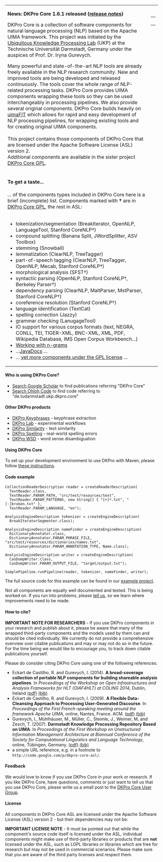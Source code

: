 <table>
<tr>
<td width='100%' valign='top'>
<p>
<b>News: DKPro Core 1.6.1 released (<a href='ReleaseNotes_1_6_1.md'>release notes</a>)</b>

DKPro Core is a collection of software components for natural language processing (NLP) based on the Apache UIMA framework. This project was initiated by the <a href='http://www.ukp.tu-darmstadt.de/'>Ubiquitous Knowledge Processing Lab</a> (UKP) at the Technische Universität Darmstadt, Germany under the auspices of Prof. Dr. Iryna Gurevych.<br>
</p>

Many powerful and state-of-the-art NLP tools are already freely available in the NLP research community. New and improved tools are being developed and released continuously. The tools cover the whole range of NLP-related processing tasks. DKPro Core provides UIMA components wrapping these tools so they can be used interchangeably in processing pipelines. We also provide several original components. DKPro Core builds heavily on <a href='http://code.google.com/p/uimafit/'>uimaFIT</a> which allows for rapid and easy development of NLP processing pipelines, for wrapping existing tools and for creating original UIMA components.<br>
<br>
This project contains those components of DKPro Core that are licensed under the Apache Software License (ASL) version 2.<br>
Additional components are available in the sister project <a href='http://code.google.com/p/dkpro-core-gpl'>DKPro Core GPL</a>.<br>
<br>
<h4>To get a taste...</h4>

... of the components types included in DKPro Core here is a brief (incomplete) list. Components marked with <b>†</b> are in <a href='http://dkpro-core-gpl.googlecode.com'>DKPro Core GPL</a>, the rest in ASL:<br>
<br>
<ul><li>tokenization/segmentation (BreakIterator, OpenNLP, LanguageTool, Stanford CoreNLP†)<br>
</li><li>compound splitting (Banana Split, JWordSplitter, ASV Toolbox)<br>
</li><li>stemming (Snowball)<br>
</li><li>lemmatization (ClearNLP, TreeTagger)<br>
</li><li>part-of-speech tagging (ClearNLP, TreeTagger, OpenNLP, Mecab, Stanford CoreNLP†)<br>
</li><li>morphological analysis (SFST†)<br>
</li><li>syntactic parsing (OpenNLP, Stanford CoreNLP†, Berkeley Parser†)<br>
</li><li>dependency parsing (ClearNLP, MaltParser, MstParser, Stanford CoreNLP†)<br>
</li><li>coreference resolution (Stanford CoreNLP†)<br>
</li><li>language identification (TextCat)<br>
</li><li>spelling correction (Jazzy)<br>
</li><li>grammar checking (LanugageTool)<br>
</li><li>IO support for various corpus formats (text, NEGRA, CONLL, TEI, TIGER-XML, BNC-XML, XML, PDF, Wikipedia Database, IMS Open Corpus Workbench...)<br>
</li><li><a href='WorkingWithNGrams.md'>Working with n-grams</a>
</li><li>...<a href='http://dkpro-core-asl.googlecode.com/svn/de.tudarmstadt.ukp.dkpro.core-asl/tags/latest-release/apidocs/index.html'>JavaDocs</a> ...<br>
</li><li>... <a href='http://dkpro-core-gpl.googlecode.com/svn/de.tudarmstadt.ukp.dkpro.core-gpl/tags/latest-release/apidocs/index.html'>yet more components under the GPL license</a> ...<br>
</td>
<td valign='top'>
<wiki:gadget url="http://www.ohloh.net/p/487652/widgets/project_factoids_stats.xml" width="400" height="270" border="1"/><br />
<table>
<tr>
<td valign='middle'><wiki:gadget url="http://www.ohloh.net/p/487652/widgets/project_users_logo.xml" height="43" border="0"/><br>
</td>
</tr>
</table>
</td>
</tr>
</table></li></ul>

#### Who is using DKPro Core? ####

  * [Search Google Scholar](http://scholar.google.de/scholar?q=%22DKPro+Core%22) to find publications referring "DKPro Core"
  * [Search Ohloh Code](http://code.ohloh.net/search?s=%22de.tudarmstadt.ukp.dkpro.core%22) to find code referring to "de.tudarmstadt.ukp.dkpro.core"

#### Other DKPro products ####
  * [DKPro Keyphrases](http://code.google.com/p/dkpro-keyphrases/) - keyphrase extraction
  * [DKPro Lab](http://code.google.com/p/dkpro-lab/) - experimental workflows
  * [DKPro Similarity](http://code.google.com/p/dkpro-similarity-asl/) - text similarity
  * [DKPro Spelling](http://code.google.com/p/dkpro-spelling-asl/) - real-world spelling errors
  * [DKPro WSD](http://code.google.com/p/dkpro-wsd/) - word sense disambiguation

#### Using DKPro Core ####

To set up your development environment to use DKPro with Maven, please follow [these instructions](UserSetup.md).

#### Code example ####

```
CollectionReaderDescription reader = createReaderDescription(
  TextReader.class,
  TextReader.PARAM_PATH, "src/test/resources/text",
  TextReader.PARAM_PATTERNS, new String[] { "[+]*.txt", "[-]broken.txt" },
  TextReader.PARAM_LANGUAGE, "en");

AnalysisEngineDescription tokenizer = createEngineDescription(
  BreakIteratorSegmenter.class);

AnalysisEngineDescription nameFinder = createEngineDescription(
  DictionaryAnnotator.class,
  DictionaryAnnotator.PARAM_PHRASE_FILE, "src/test/resources/dictionaries/names.txt",
  DictionaryAnnotator.PARAM_ANNOTATION_TYPE, Name.class);

AnalysisEngineDescription writer = createEngineDescription(
  CasDumpWriter.class,
  CasDumpWriter.PARAM_OUTPUT_FILE, "target/output.txt");

SimplePipeline.runPipeline(reader, tokenizer, nameFinder, writer);
```

The full source code for this example can be found in our [example project](https://dkpro-core-asl.googlecode.com/svn/de.tudarmstadt.ukp.dkpro.core-asl/tags/latest-release/de.tudarmstadt.ukp.dkpro.core.examples-asl).

Not all components are equally well documented and tested. This is being worked on. If you run into problems, please  [tell us](https://groups.google.com/forum/?fromgroups#!forum/dkpro-core-user), so we learn where improvements need to be made.

#### How to cite? ####

**IMPORTANT NOTE FOR RESEARCHERS** - If you use DKPro components in your research and publish about it, please be aware that many of the wrapped third-party components and the models used by them can and should be cited individually. We currently do not provide a comprehensive overview over citable publications and may or may not do so in the future. For the time being we would like to encourage you, to track down citable publications yourself.

Please do consider citing DKPro Core using one of the following references:

  * Eckart de Castilho, R. and Gurevych, I. (2014). **A broad-coverage collection of portable NLP components for building shareable analysis pipelines**. In _Proceedings of the Workshop on Open Infrastructures and Analysis Frameworks for HLT (OIAF4HLT) at COLING 2014_, Dublin, Ireland [(pdf)](https://www.ukp.tu-darmstadt.de/fileadmin/user_upload/Group_UKP/OIAF4HLT2014DKProCore_cameraready.pdf) [(bib)](https://www.ukp.tu-darmstadt.de/publications/details/?no_cache=1&tx_bibtex_pi1%5Bpub_id%5D=TUD-CS-2014-0864#)
  * Eckart de Castilho, R. and Gurevych, I. (2009). **A Flexible Data-Cleansing Approach to Processing User-Generated Discourse**. In _Proceedings of the First French-speaking meeting around the framework Apache UIMA_, online, Nantes, France. ACM. [(pdf)](http://www.ukp.tu-darmstadt.de/fileadmin/user_upload/Group_UKP/publikationen/2009/rmll-uima-fr-2009.pdf) [(bib)](http://www.ukp.tu-darmstadt.de/publications/details/?no_cache=1&tx_bibtex_pi1%5Bpub_id%5D=TUD-CS-2009-0078&type=99&tx_bibtex_pi1%5Bbibtex%5D=yes)
  * Gurevych, I., Mühlhäuser, M., Müller, C., Steimle, J., Weimer, M, and Zesch, T. (2007). **Darmstadt Knowledge Processing Repository Based on UIMA**. In _Proceedings of the First Workshop on Unstructured Information Management Architecture at Biannual Conference of the Society for Computational Linguistics and Language Technology_, online, Tübingen, Germany. [(pdf)](http://www.ukp.tu-darmstadt.de/fileadmin/user_upload/Group_UKP/publikationen/2007/gldv-uima-ukp.pdf) [(bib)](http://www.ukp.tu-darmstadt.de/publications/details/?no_cache=1&tx_bibtex_pi1%5Bpub_id%5D=GurevychEtal2007dkpro0)
  * a simple URL reference, e.g. in a footnote to `http://code.google.com/p/dkpro-core-asl/`.

#### Feedback ####

We would love to know if you use DKPro Core in your work or research. If you like DKPro Core, have questions, comments or just want to tell us that you use DKPro Core, please write us a small post to the [DKPro Core User Group](https://groups.google.com/forum/?fromgroups#!forum/dkpro-core-user).

#### License ####

All components in DKPro Core ASL are licensed under the Apache Software License (ASL) version 2 - but their dependencies may not be:

**IMPORTANT LICENSE NOTE** - It must be pointed out that while the component's source code itself is licensed under the ASL, individual components might make use of third-party libraries or products that are **not** licensed under the ASL, such as LGPL libraries or libraries which are free for research but may not be used in commercial scenarios. Please make sure that you are aware of the third party licenses and respect them.